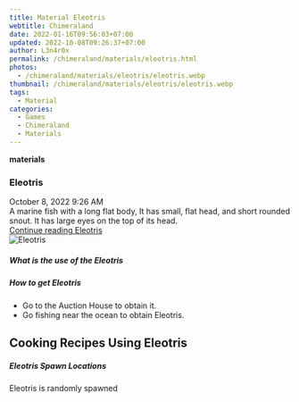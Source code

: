 ```yaml
---
title: Material Eleotris
webtitle: Chimeraland
date: 2022-01-16T09:56:03+07:00
updated: 2022-10-08T09:26:37+07:00
author: L3n4r0x
permalink: /chimeraland/materials/eleotris.html
photos:
  - /chimeraland/materials/eleotris/eleotris.webp
thumbnail: /chimeraland/materials/eleotris/eleotris.webp
tags:
  - Material
categories:
  - Games
  - Chimeraland
  - Materials
---
```


<section id="bootstrap-wrapper">
  <link
    rel="stylesheet"
    href="https://cdn.statically.io/gh/dimaslanjaka/Web-Manajemen/40ac3225/css/bootstrap-4.5-wrapper.css"
  />
  <div
    class="row g-0 border rounded overflow-hidden flex-md-row mb-4 shadow-sm position-relative"
  >
    <div class="col p-4 d-flex flex-column position-static">
      <strong class="d-inline-block mb-2 text-success">materials</strong>
      <h3 class="mb-0">Eleotris</h3>
      <div class="mb-1 text-muted">October 8, 2022 9:26 AM</div>
      <div class="mb-2 border p-1">
        A marine fish with a long flat body, It has small, flat head, and short
        rounded snout. It has large eyes on the top of its head.
      </div>
      <a
        href="/chimeraland/materials/eleotris.html"
        class="stretched-link d-none"
        >Continue reading Eleotris</a
      >
    </div>
    <div class="col-auto d-none d-lg-block">
      <img src="/chimeraland/materials/eleotris/eleotris.webp" alt="Eleotris" />
    </div>
  </div>
  <div class="row">
    <div class="col-lg-6 col-12 mb-2">
      <div class="card">
        <div class="card-body">
          <h5 class="card-title">What is the use of the Eleotris</h5>
          <div class="card-text"><ul></ul></div>
        </div>
      </div>
    </div>
    <div class="col-lg-6 col-12 mb-2">
      <div class="card">
        <div class="card-body">
          <h5 class="card-title">How to get Eleotris</h5>
          <div class="card-text">
            <ul>
              <li>Go to the Auction House to obtain it.</li>
              <li>Go fishing near the ocean to obtain Eleotris.</li>
            </ul>
          </div>
        </div>
      </div>
    </div>
    <div class="col-12 mb-2">
      <h2 id="cookable">Cooking Recipes Using Eleotris</h2>
    </div>
    <div class="col-12 mb-2">
      <h5>Eleotris Spawn Locations</h5>
      <p>Eleotris is randomly spawned</p>
    </div>
  </div>
</section>